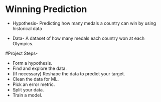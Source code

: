 # Winning Prediction


* Hypothesis-
Predicting how many medals a country can win by using historical data

* Data-
A dataset of how many medals each country won at each Olympics.




#Project Steps-

*  Form a hypothesis.
*  Find and explore the data.
*  (If necessary) Reshape the data to predict your target.
*  Clean the data for ML.
*  Pick an error metric.
*  Split your data.
*  Train a model.
